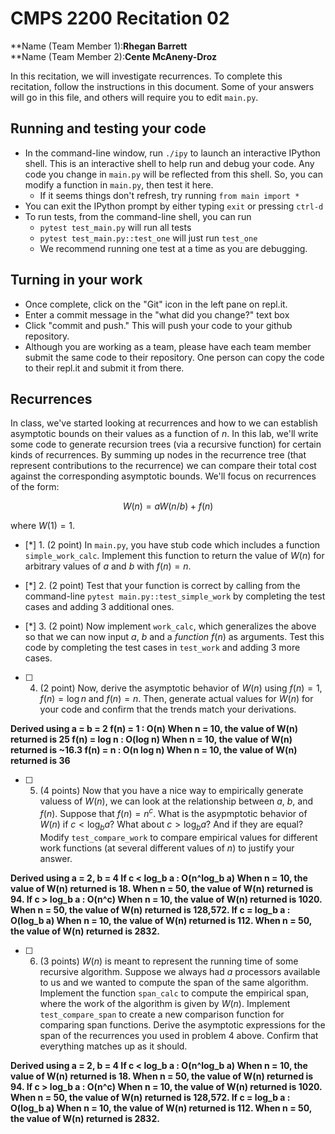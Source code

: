 # CMPS 2200  Recitation 02

**Name (Team Member 1):**Rhegan Barrett**  
**Name (Team Member 2):**Cente McAneny-Droz**

In this recitation, we will investigate recurrences. 
To complete this recitation, follow the instructions in this document. Some of your answers will go in this file, and others will require you to edit `main.py`.



## Running and testing your code
- In the command-line window, run `./ipy` to launch an interactive IPython shell. This is an interactive shell to help run and debug your code. Any code you change in `main.py` will be reflected from this shell. So, you can modify a function in `main.py`, then test it here.
  + If it seems things don't refresh, try running `from main import *`
- You can exit the IPython prompt by either typing `exit` or pressing `ctrl-d`
- To run tests, from the command-line shell, you can run
  + `pytest test_main.py` will run all tests
  + `pytest test_main.py::test_one` will just run `test_one`
  + We recommend running one test at a time as you are debugging.

## Turning in your work

- Once complete, click on the "Git" icon in the left pane on repl.it.
- Enter a commit message in the "what did you change?" text box
- Click "commit and push." This will push your code to your github repository.
- Although you are working as a team, please have each team member submit the same code to their repository. One person can copy the code to their repl.it and submit it from there.

## Recurrences

In class, we've started looking at recurrences and how to we can establish asymptotic bounds on their values as a function of $n$. In this lab, we'll write some code to generate recursion trees (via a recursive function) for certain kinds of recurrences. By summing up nodes in the recurrence tree (that represent contributions to the recurrence) we can compare their total cost against the corresponding asymptotic bounds. We'll focus on  recurrences of the form:

$$ W(n) = aW(n/b) + f(n) $$

where $W(1) = 1$.

- [*] 1. (2 point) In `main.py`, you have stub code which includes a function `simple_work_calc`. Implement this function to return the value of $W(n)$ for arbitrary values of $a$ and $b$ with $f(n)=n$.

- [*] 2. (2 point) Test that your function is correct by calling from the command-line `pytest main.py::test_simple_work` by completing the test cases and adding 3 additional ones.

- [*] 3. (2 point) Now implement `work_calc`, which generalizes the above so that we can now input $a$, $b$ and a *function* $f(n)$ as arguments. Test this code by completing the test cases in `test_work` and adding 3 more cases.

- [ ] 4. (2 point) Now, derive the asymptotic behavior of $W(n)$ using $f(n) = 1$, $f(n) = \log n$ and $f(n) = n$. Then, generate actual values for $W(n)$ for your code and confirm that the trends match your derivations.

**Derived using a = b = 2
f(n) = 1 : O(n)
When n = 10, the value of W(n) returned is 25
f(n) = log n : O(log n)
When n = 10, the value of W(n) returned is ~16.3
f(n) = n : O(n log n)
When n = 10, the value of W(n) returned is 36**

- [ ] 5. (4 points) Now that you have a nice way to empirically generate valuess of $W(n)$, we can look at the relationship between $a$, $b$, and $f(n)$. Suppose that $f(n) = n^c$. What is the asypmptotic behavior of $W(n)$ if $c < \log_b a$? What about $c > \log_b a$? And if they are equal? Modify `test_compare_work` to compare empirical values for different work functions (at several different values of $n$) to justify your answer. 

**Derived using a = 2, b = 4
If c < log_b a : O(n^log_b a)
When n = 10, the value of W(n) returned is 18. When n = 50, the value of W(n) returned is 94.
If c > log_b a : O(n^c)
When n = 10, the value of W(n) returned is 1020. When n = 50, the value of W(n) returned is 128,572.
If c = log_b a : O(log_b a)
When n = 10, the value of W(n) returned is 112. When n = 50, the value of W(n) returned is 2832.**

- [ ] 6. (3 points) $W(n)$ is meant to represent the running time of some recursive algorithm. Suppose we always had $a$ processors available to us and we wanted to compute the span of the same algorithm. Implement the function `span_calc` to compute the empirical span, where the work of the algorithm is given by $W(n)$. Implement `test_compare_span` to create a new comparison function for comparing span functions. Derive the asymptotic expressions for the span of the recurrences you used in problem 4 above. Confirm that everything matches up as it should. 

**Derived using a = 2, b = 4
If c < log_b a : O(n^log_b a)
When n = 10, the value of W(n) returned is 18. When n = 50, the value of W(n) returned is 94.
If c > log_b a : O(n^c)
When n = 10, the value of W(n) returned is 1020. When n = 50, the value of W(n) returned is 128,572.
If c = log_b a : O(log_b a)
When n = 10, the value of W(n) returned is 112. When n = 50, the value of W(n) returned is 2832.**

